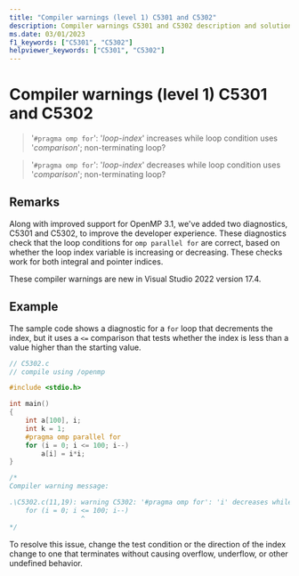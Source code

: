 ```yaml
---
title: "Compiler warnings (level 1) C5301 and C5302"
description: Compiler warnings C5301 and C5302 description and solution.
ms.date: 03/01/2023
f1_keywords: ["C5301", "C5302"]
helpviewer_keywords: ["C5301", "C5302"]
---
```

# Compiler warnings (level 1) C5301 and C5302

> '`#pragma omp for`': '*loop-index*' increases while loop condition uses '*comparison*'; non-terminating loop?

> '`#pragma omp for`': '*loop-index*' decreases while loop condition uses '*comparison*'; non-terminating loop?

## Remarks

Along with improved support for OpenMP 3.1, we've added two diagnostics, C5301 and C5302, to improve the developer experience. These diagnostics check that the loop conditions for `omp parallel for` are correct, based on whether the loop index variable is increasing or decreasing. These checks work for both integral and pointer indices.

These compiler warnings are new in Visual Studio 2022 version 17.4.

## Example

The sample code shows a diagnostic for a `for` loop that decrements the index, but it uses a `<=` comparison that tests whether the index is less than a value higher than the starting value.

```C
// C5302.c
// compile using /openmp

#include <stdio.h>

int main()
{
    int a[100], i;
    int k = 1;
    #pragma omp parallel for
    for (i = 0; i <= 100; i--)
        a[i] = i*i;
}

/*
Compiler warning message:

.\C5302.c(11,19): warning C5302: '#pragma omp for': 'i' decreases while loop condition uses '<='; non-terminating loop?
    for (i = 0; i <= 100; i--)
                  ^
*/
```

To resolve this issue, change the test condition or the direction of the index change to one that terminates without causing overflow, underflow, or other undefined behavior.
